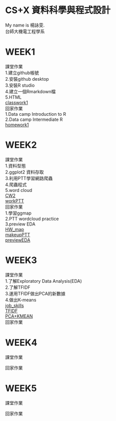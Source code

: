# CS+X 資料科學與程式設計        
My name is 楊詠雯.   
台師大機電工程學系   
    
# WEEK1
課堂作業    
1.建立github帳號    
2.安裝github desktop    
3.安裝R studio    
4.建立一個Rmarkdown檔    
5.HTML    
[classwork1](https://yongwen-yang.github.io/example/WEEK1/classwork1.html)    
回家作業       
1.Data camp Introduction to R     
2.Data camp Intermediate R    
[homework1](https://yongwen-yang.github.io/example//WEEK1/homework1.html)
# WEEK2
課堂作業     
1.資料型態    
2.ggplot2 資料存取    
3.利用PTT學習網路爬蟲     
4.爬蟲程式     
5.word cloud     
[CW2](https://yongwen-yang.github.io/example//WEEK2/CW2.html)    
[workPTT](https://yongwen-yang.github.io/example//WEEK2/workPTT.html)  
回家作業     
1.學習ggmap    
2.PTT wordcloud practice   
3.preview EDA    
[HW_map](https://yongwen-yang.github.io/example//WEEK2/HW_map.html)    
[makeupPTT](https://yongwen-yang.github.io/example//WEEK2/makeupPTT.html)      
[previewEDA](https://yongwen-yang.github.io/example//WEEK2/previewEDA.html)     
# WEEK3
課堂作業    
1.了解Exploratory Data Analysis(EDA)    
2.了解TFIDF     
3.運用TFIDF做出PCA的新數據     
4.做出K-means    
[job_skills](https://yongwen-yang.github.io/example//WEEK3/job_skills.html)       
[TFIDF](https://yongwen-yang.github.io/example//WEEK3/TFIDF.html)     
[PCA+KMEAN](https://yongwen-yang.github.io/example//WEEK3/PCA+KMEAN.html)     
回家作業    

# WEEK4
課堂作業    

回家作業    

# WEEK5
課堂作業    

回家作業    

